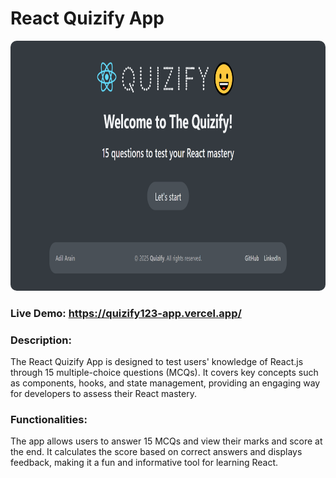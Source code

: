 # React Quizify App

<img src="./public/Quizify.PNG" style="height: 400px; width: 100%; border-radius: 10px" />

### Live Demo: https://quizify123-app.vercel.app/

### Description:

The React Quizify App is designed to test users' knowledge of React.js through 15 multiple-choice questions (MCQs). It covers key concepts such as components, hooks, and state management, providing an engaging way for developers to assess their React mastery.

### Functionalities:

The app allows users to answer 15 MCQs and view their marks and score at the end. It calculates the score based on correct answers and displays feedback, making it a fun and informative tool for learning React.
